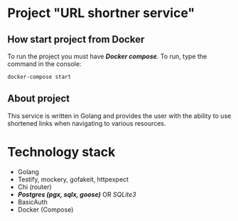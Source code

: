 <h1>Project "URL shortner service"</h1>

## **How start project from Docker**

To run the project you must have _**Docker compose**_. To run, type the command in the console:

````docker-compose start````

## **About project**

This service is written in Golang and provides the user with the ability to use shortened links when navigating to various resources.

<h1>Technology stack</h1>

- Golang
- Testify, mockery, gofakeit, httpexpect
- Chi (router)
- _**Postgres (pgx, sqlx, goose)**_ OR _SQLite3_
- BasicAuth
- Docker (Compose)